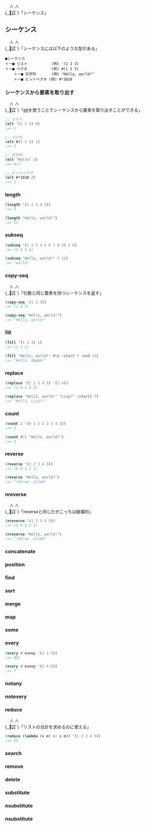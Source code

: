 　∧ ∧  
(,,ﾟДﾟ)「シーケンス」

## シーケンス

　∧ ∧  
(,,ﾟДﾟ)「シーケンスには以下のような型がある」

```
■シーケンス
＋ー■ リスト           (例) '(1 2 3)
＋ー■ ベクタ           (例) #(1 2 3)
    ＋ー■ 文字列       (例) "Hello, world!"
    ＋ー■ ビットベクタ (例) #*1010
```

### シーケンスから要素を取り出す

　∧ ∧  
(,,ﾟДﾟ)「[elt](http://www.lispworks.com/documentation/HyperSpec/Body/f_elt.htm)を使うことでシーケンスから要素を取り出すことができる」

```lisp
;; リスト
(elt '(1 2 3) 0)
;=> 1

;; ベクタ
(elt #(1 2 3) 1)
;=> 2

;; 文字列
(elt "Hello" 3)
;=> #\l

;; ビットベクタ
(elt #*1010 2)
;=> 1
```

### length

```lisp
(length '(1 2 3 4 5))
;=> 5

(length "Hello, world!")
;=> 13
```

### subseq

```lisp
(subseq '(1 2 3 4 5 6 7 8 9) 2 6)
;=> (3 4 5 6)

(subseq "Hello, world!" 7 12)
;=> "world"
```

### copy-seq

　∧ ∧  
(,,ﾟДﾟ)「引数と同じ要素を持つシーケンスを返す」

```lisp
(copy-seq '(1 2 3))
;=> (1 2 3)

(copy-seq "Hello, world!")
;=> "Hello, world!"
```

### fill

```lisp
(fill '(1 2 3) 1)
;=> (1 1 1)

(fill "Hello, world!" #\A :start 7 :end 12)
;=> "Hello, AAAAA!"
```

### replace

```lisp
(replace '(1 2 3 4 5) '(3 4))
;=> (3 4 3 4 5)

(replace "Hello, world!" "Lisp!" :start1 7)
;=> "Hello, Lisp!!"
```

### count

```lisp
(count 2 '(0 1 2 2 2 3 4 5))
;=> 3

(count #\l "Hello, world!")
;=> 3
```

### reverse

```lisp
(reverse '(1 2 3 4 5))
;=> (5 4 3 2 1)

(reverse "Hello, world!")
;=> "!dlrow ,olleH"
```

### nreverse

　∧ ∧  
(,,ﾟДﾟ)「reverseと同じだがこっちは破壊的」

```lisp
(nreverse '(1 2 3 4 5))
;=> (5 4 3 2 1)

(nreverse "Hello, world!")
;=> "!dlrow ,olleH"
```

### concatenate
### position
### find
### sort
### merge
### map
### some
### every

```lisp
(every #'evenp '(1 3 5))
;=> NIL

(every #'evenp '(2 4 6))
;=> T
```

### notany
### notevery
### reduce

　∧ ∧  
(,,ﾟДﾟ)「リストの合計を求めるのに使える」

```lisp
(reduce (lambda (x m) (+ x m)) '(1 2 3 4 5))
;=> 15
```

### search
### remove
### delete
### substitute
### nsubstitute
### nsubstitute
